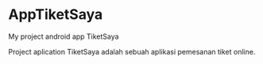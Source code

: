 # AppTiketSaya
My project android app TiketSaya

Project aplication TiketSaya adalah sebuah aplikasi pemesanan tiket online.

